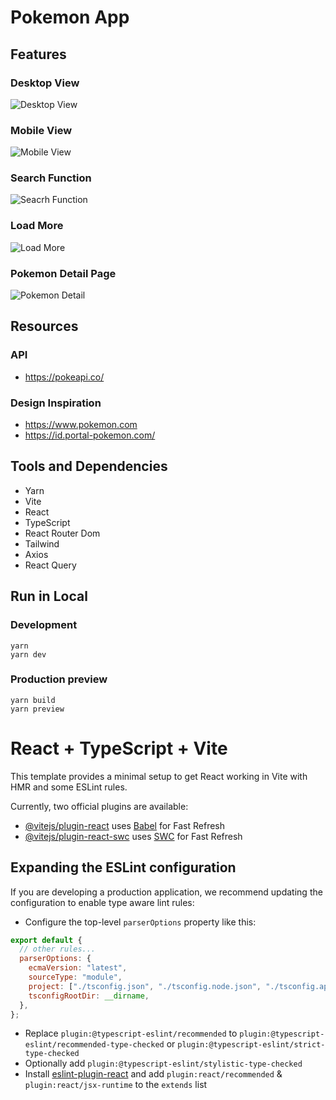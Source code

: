 # Pokemon App

## Features

### Desktop View

![Desktop View](src/assets//docs/desktop-view.png)

### Mobile View

![Mobile View](src/assets//docs/mobile-view.png)

### Search Function

![Seacrh Function](src/assets//docs/search-function.png)

### Load More

![Load More](src/assets//docs/load-more.png)

### Pokemon Detail Page

![Pokemon Detail](src/assets//docs/pokemon-detail.png)

## Resources

### API

- https://pokeapi.co/

### Design Inspiration

- https://www.pokemon.com
- https://id.portal-pokemon.com/

## Tools and Dependencies

- Yarn
- Vite
- React
- TypeScript
- React Router Dom
- Tailwind
- Axios
- React Query

## Run in Local

### Development

`yarn`  
`yarn dev`

### Production preview

`yarn build`  
`yarn preview`

# React + TypeScript + Vite

This template provides a minimal setup to get React working in Vite with HMR and some ESLint rules.

Currently, two official plugins are available:

- [@vitejs/plugin-react](https://github.com/vitejs/vite-plugin-react/blob/main/packages/plugin-react/README.md) uses [Babel](https://babeljs.io/) for Fast Refresh
- [@vitejs/plugin-react-swc](https://github.com/vitejs/vite-plugin-react-swc) uses [SWC](https://swc.rs/) for Fast Refresh

## Expanding the ESLint configuration

If you are developing a production application, we recommend updating the configuration to enable type aware lint rules:

- Configure the top-level `parserOptions` property like this:

```js
export default {
  // other rules...
  parserOptions: {
    ecmaVersion: "latest",
    sourceType: "module",
    project: ["./tsconfig.json", "./tsconfig.node.json", "./tsconfig.app.json"],
    tsconfigRootDir: __dirname,
  },
};
```

- Replace `plugin:@typescript-eslint/recommended` to `plugin:@typescript-eslint/recommended-type-checked` or `plugin:@typescript-eslint/strict-type-checked`
- Optionally add `plugin:@typescript-eslint/stylistic-type-checked`
- Install [eslint-plugin-react](https://github.com/jsx-eslint/eslint-plugin-react) and add `plugin:react/recommended` & `plugin:react/jsx-runtime` to the `extends` list
